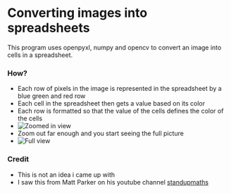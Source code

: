 # Converting images into spreadsheets
This program uses openpyxl, numpy and opencv to convert an image into cells in a spreadsheet.

### How?
- Each row of pixels in the image is represented in the spreadsheet by a blue green and red row
- Each cell in the spreadsheet then gets a value based on its color
- Each row is formatted so that the value of the cells defines the color of the cells
- ![Zoomed in view](https://i.ibb.co/GQRKmfz/IMAGES-IN-EXCEL.png)
- Zoom out far enough and you start seeing the full picture
- ![Full view](https://i.ibb.co/NCvCpqp/image.png)

### Credit
- This is not an idea i came up with
- I saw this from Matt Parker on his youtube channel [standupmaths](https://www.youtube.com/user/standupmaths)
